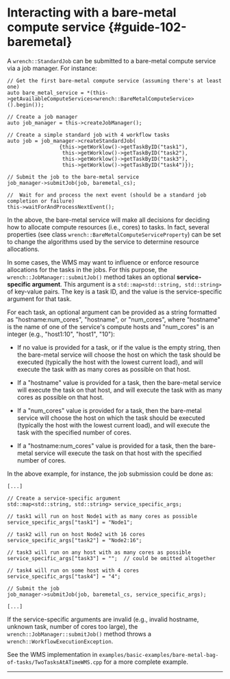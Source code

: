 Interacting with a bare-metal compute service  {#guide-102-baremetal}
=======

A `wrench::StandardJob` can be submitted to a bare-metal compute service
via a job manager. For instance:

~~~~~~~~~~~~~{.cpp}
// Get the first bare-metal compute service (assuming there's at least one)
auto bare_metal_service = *(this->getAvailableComputeServices<wrench::BareMetalComputeService>().begin());

// Create a job manager
auto job_manager = this->createJobManager();

// Create a simple standard job with 4 workflow tasks
auto job = job_manager->createStandardJob(
                 {this->getWorklow()->getTaskByID("task1"),
                  this->getWorklow()->getTaskByID("task2"),
                  this->getWorklow()->getTaskByID("task3"),
                  this->getWorklow()->getTaskByID("task4")});

// Submit the job to the bare-metal service
job_manager->submitJob(job, baremetal_cs);

//  Wait for and process the next event (should be a standard job completion or failure)
this->waitForAndProcessNextEvent();
~~~~~~~~~~~~~

In the above, the bare-metal service will make all decisions for deciding
how to allocate compute resources (i.e., cores) to tasks. In fact, several
properties (see class `wrench::BareMetalComputeServiceProperty`) can be set
to change the algorithms used by the service to determine resource
allocations.

In some cases, the WMS may want to influence or enforce resource
allocations for the tasks in the jobs. For this purpose,  the
`wrench::JobManager::submitJob()` method takes an optional
**service-specific argument**. This  argument is a `std::map<std::string,
std::string>` of key-value pairs. The key is a task ID, and the value is
the service-specific argument for that task.

For each task, an optional argument can be provided as a string formatted
as "hostname:num_cores", "hostname", or "num_cores", where "hostname" is the name
of one of the service's compute hosts and "num_cores" is an integer (e.g., "host1:10",
"host1", "10"):

  - If no value is provided for a task, or if the value is the empty string, then the bare-metal
    service will choose the host on which the task should be executed (typically the host with
    the lowest current load), and will execute the task with as many cores as possible on that host. 
  
  - If a "hostname" value is provided for a task, then the bare-metal service will execute the
    task on that host, and will execute the task with as many cores as possible on that host.

  - If a "num_cores" value is provided for a task, then the bare-metal
    service will choose the host on which the task should be executed (typically the host with
    the lowest current load), and will execute the task with the specified number of cores. 

  - If a "hostname:num_cores" value is provided for a task, then the bare-metal service
   will execute the task on that host with the specified number of cores.


In the above  example, for instance, the job  submission could be done  as: 
~~~~~~~~~~~~~{.cpp}
[...]

// Create a service-specific argument
std::map<std::string, std::string> service_specific_args;

// task1 will run on host Node1 with as many cores as possible
service_specific_args["task1"] = "Node1";

// task2 will run on host Node2 with 16 cores
service_specific_args["task2"] = "Node2:16";

// task3 will run on any host with as many cores as possible
service_specific_args["task3"] = "";  // could be omitted altogether

// task4 will run on some host with 4 cores
service_specific_args["task4"] = "4";

// Submit the job
job_manager->submitJob(job, baremetal_cs, service_specific_args);

[...]
~~~~~~~~~~~~~

If the service-specific arguments are invalid (e.g., invalid hostname, unknown task, 
number of cores too large), the `wrench::JobManager::submitJob()` method 
throws a `wrench::WorkflowExecutionException`.

See the WMS implementation in `examples/basic-examples/bare-metal-bag-of-tasks/TwoTasksAtATimeWMS.cpp` for a more complete example.


---
